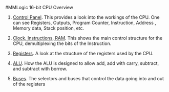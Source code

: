 #MMLogic 16-bit CPU Overview

1. [Control Panel](https://grexel.github.io/JCompiler/MML_16bit/ControlPanel16bit).
This provides a look into the workings of the CPU. One can see Registers, Outputs, Program Counter, Instruction, Address , Memory data, Stack position, etc.

2. [Clock, Instructions, RAM](https://grexel.github.io/JCompiler/MML_16bit/Instructions16bit).
This shows the main control structure for the CPU, demultiplexing the bits of the Instruction.

3. [Registers](https://grexel.github.io/JCompiler/MML_16bit/Registers16bit).
A look at the structure of the registers used by the CPU.

4. [ALU](https://grexel.github.io/JCompiler/MML_16bit/ALU16bit).
How the ALU is designed to allow add, add with carry, subtract, and subtract with borrow.

5. [Buses](https://grexel.github.io/JCompiler/MML_16bit/Buses16bit).
The selectors and buses that control the data going into and out of the registers
